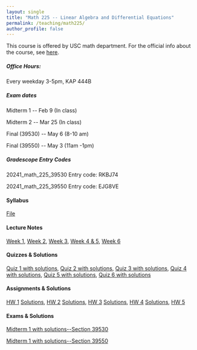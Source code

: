 ```yaml
---
layout: single
title: "Math 225 -- Linear Algebra and Differential Equations"
permalink: /teaching/math225/
author_profile: false
---
```


This course is offered by USC math department. For the official info about the course, see [here](https://dornsife.usc.edu/mathematics/math-225-linear-algebra-and-linear-differential-equations/).

##### Office Hours: 
Every weekday 3-5pm, KAP 444B

##### Exam dates
Midterm 1 -- Feb 9 (In class)

Midterm 2 -- Mar 25 (In class)

Final (39530) -- May 6 (8-10 am)

Final (39550) -- May 3 (11am -1pm)

##### Gradescope Entry Codes

20241_math_225_39530 Entry code: RKBJ74

20241_math_225_39550 Entry code: EJG8VE

#### Syllabus

[File](https://elifuskuplu.github.io/files/syllabus.pdf)

#### Lecture Notes

[Week 1](https://elifuskuplu.github.io/files/Week1.pdf), [Week 2](https://elifuskuplu.github.io/files/Week2.pdf), [Week 3](https://elifuskuplu.github.io/files/Week3.pdf), [Week 4 & 5](https://elifuskuplu.github.io/files/Week4.pdf), [Week 6](https://elifuskuplu.github.io/files/Week6.pdf)

#### Quizzes & Solutions

[Quiz 1 with solutions](https://elifuskuplu.github.io/files/Quiz1_afternoon_session.pdf), [Quiz 2 with solutions](https://elifuskuplu.github.io/files/Quiz2_morning_session.pdf), [Quiz 3 with solutions](https://elifuskuplu.github.io/files/Quiz3_morning_session.pdf), [Quiz 4 with solutions](https://elifuskuplu.github.io/files/Quiz4_morning_session.pdf), [Quiz 5 with solutions](https://elifuskuplu.github.io/files/Quiz5_morning_session.pdf), [Quiz 6 with solutions](https://elifuskuplu.github.io/files/Quiz6.pdf)

#### Assignments & Solutions

[HW 1](https://elifuskuplu.github.io/files/HW1_and_study_sheet.pdf) [Solutions](https://elifuskuplu.github.io/files/HW1_solutions.pdf), [HW 2](https://elifuskuplu.github.io/files/HW2_and_study_sheet.pdf) [Solutions](https://elifuskuplu.github.io/files/HW2_solutions.pdf), [HW 3](https://elifuskuplu.github.io/files/HW3_and_study_sheet.pdf) [Solutions](https://elifuskuplu.github.io/files/HW3_solutions.pdf), [HW 4](https://elifuskuplu.github.io/files/HW4_and_study_sheet.pdf) [Solutions](https://elifuskuplu.github.io/files/HW4_solutions.pdf), [HW 5](https://elifuskuplu.github.io/files/HW5_and_study_sheet.pdf) 

#### Exams & Solutions

[Midterm 1 with solutions--Section 39530](https://elifuskuplu.github.io/files/225Sp24m1-sol.pdf)

[Midterm 1 with solutions--Section 39550](https://elifuskuplu.github.io/files/225Sp24m1-version2-sol.pdf)

